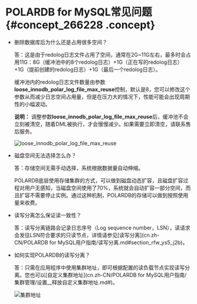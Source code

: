# POLARDB for MySQL常见问题 {#concept_266228 .concept}

-   删除数据库后为什么还是占用很多空间？

    答：这是由于redolog日志文件占用了空间，通常在2G~11G左右，最多时会占用11G：8G（缓冲池中的8个redolog日志）+1G（正在写的redolog日志）+1G（提前创建的redolog日志）+1G（最后一个redolog日志）。

    缓冲池内的redolog日志文件数量由参数**loose\_innodb\_polar\_log\_file\_max\_reuse**控制，默认是8，您可以修改这个参数从而减少日志空间占用量，但是在压力大的情况下，性能可能会出现周期性的小幅波动。

    **说明：** 调整参数**loose\_innodb\_polar\_log\_file\_max\_reuse**后，缓冲池不会立刻被清空，随着DML被执行，才会慢慢减少。如果需要立即清空，请联系售后服务。

    ![loose_innodb_polar_log_file_max_reuse](http://static-aliyun-doc.oss-cn-hangzhou.aliyuncs.com/assets/img/220154/155927963847439_zh-CN.png)

-   磁盘空间无法选择怎么办？

    答：存储空间无需手动选择，系统根据数据量自动伸缩。

    POLARDB底层使用存储集群的方式，可以做到磁盘动态扩容，且磁盘扩容过程对用户无感知，当磁盘空间使用了70%，系统就会自动扩容一部分空间，而且扩容不需要停止实例。通过这种机制，POLARDB的存储可以做到按照使用量来收费。

-   读写分离怎么保证读一致性？

    答：读写分离链路会记录日志序号（Log sequence number，LSN），读请求会发往LSN符合要求的只读节点，详情请参见[读写分离](cn.zh-CN/POLARDB for MySQL用户指南/读写分离.md#section_rfw_ys5_j2b)。

-   如何实现POLARDB的读写分离？

    答：只需在应用程序中使用集群地址，即可根据配置的读负载节点实现读写分离。您也可以[自定义集群地址](cn.zh-CN/POLARDB for MySQL用户指南/集群管理/设置__释放自定义集群地址.md#)。

    ![集群地址](http://static-aliyun-doc.oss-cn-hangzhou.aliyuncs.com/assets/img/220154/155927963848356_zh-CN.png)


